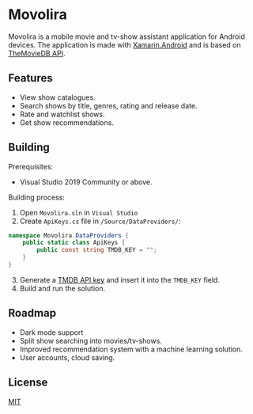 # Movolira
Movolira is a mobile movie and tv-show assistant application for Android devices. The application is made with [Xamarin.Android](https://docs.microsoft.com/en-us/xamarin/android/) and is based on [TheMovieDB API](https://developers.themoviedb.org/3/getting-started/introduction). 


## Features
- View show catalogues.
- Search shows by title, genres, rating and release date.
- Rate and watchlist shows.
- Get show recommendations.


## Building
Prerequisites:
- Visual Studio 2019 Community or above.

Building process:
1. Open `Movolira.sln` in `Visual Studio`
2. Create `ApiKeys.cs` file in `/Source/DataProviders/`:
```C#
namespace Movolira.DataProviders {
	public static class ApiKeys {
		public const string TMDB_KEY = "";
	}
}
``` 
3. Generate a [TMDB API key](https://developers.themoviedb.org/3/getting-started/introduction) and insert it into the `TMDB_KEY` field.
4. Build and run the solution.


## Roadmap
- Dark mode support
- Split show searching into movies/tv-shows.
- Improved recommendation system with a machine learning solution.
- User accounts, cloud saving.


## License
[MIT](https://choosealicense.com/licenses/mit/)
